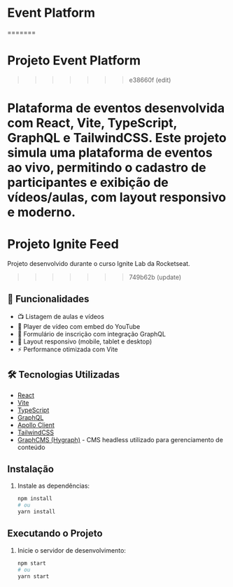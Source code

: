 # Event Platform
=======
# Projeto Event Platform
>>>>>>> e38660f (edit)

Plataforma de eventos desenvolvida com **React**, **Vite**, **TypeScript**, **GraphQL** e **TailwindCSS**. Este projeto simula uma plataforma de eventos ao vivo, permitindo o cadastro de participantes e exibição de vídeos/aulas, com layout responsivo e moderno.
=======
# Projeto Ignite Feed

Projeto desenvolvido durante o curso Ignite Lab da Rocketseat.
>>>>>>> 749b62b (update)

## 🚀 Funcionalidades

- 📺 Listagem de aulas e vídeos
- 🎯 Player de vídeo com embed do YouTube
- 🧾 Formulário de inscrição com integração GraphQL
- 📱 Layout responsivo (mobile, tablet e desktop)
- ⚡ Performance otimizada com Vite

## 🛠️ Tecnologias Utilizadas

- [React](https://reactjs.org/)
- [Vite](https://vitejs.dev/)
- [TypeScript](https://www.typescriptlang.org/)
- [GraphQL](https://graphql.org/)
- [Apollo Client](https://www.apollographql.com/docs/react/)
- [TailwindCSS](https://tailwindcss.com/)
- [GraphCMS (Hygraph)](https://hygraph.com/) - CMS headless utilizado para gerenciamento de conteúdo

## Instalação

1. Instale as dependências:

   ```bash
   npm install
   # ou
   yarn install
   ```

## Executando o Projeto

1. Inicie o servidor de desenvolvimento:

   ```bash
   npm start
   # ou
   yarn start
   ```